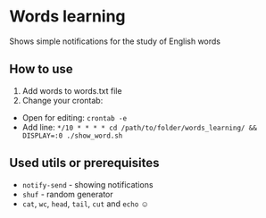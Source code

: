 # Words learning
Shows simple notifications for the study of English words

## How to use
 1. Add words to words.txt file
 2. Change your crontab: 
  - Open for editing: `crontab -e`
  - Add line: `*/10 * * * * cd /path/to/folder/words_learning/ && DISPLAY=:0 ./show_word.sh`

## Used utils or prerequisites
 - `notify-send` - showing notifications
 - `shuf` - random generator
 - `cat`, `wc`, `head`, `tail`, `cut` and `echo`  :relaxed:
